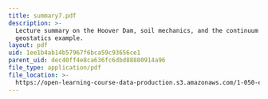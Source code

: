 ```yaml
---
title: summary7.pdf
description: >-
  Lecture summary on the Hoover Dam, soil mechanics, and the continuum model:
  geostatics example.
layout: pdf
uid: 1ee1b4ab14b57967f6bca59c93656ce1
parent_uid: dec40ff4e8ca636fc6dbd88880914a96
file_type: application/pdf
file_location: >-
  https://open-learning-course-data-production.s3.amazonaws.com/1-050-engineering-mechanics-i-fall-2007/1ee1b4ab14b57967f6bca59c93656ce1_summary7.pdf
---
```

